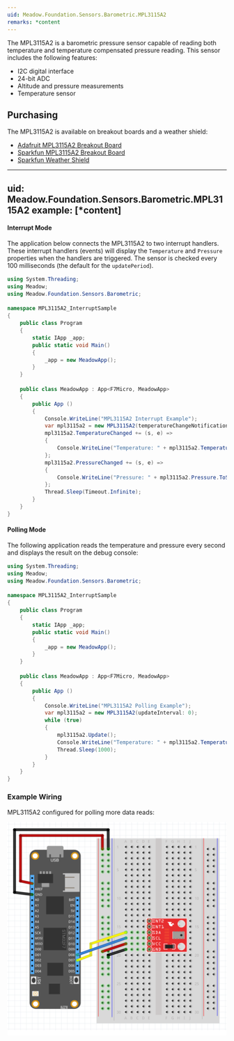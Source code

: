 ```yaml
---
uid: Meadow.Foundation.Sensors.Barometric.MPL3115A2
remarks: *content
---
```


The MPL3115A2 is a barometric pressure sensor capable of reading both temperature and temperature compensated pressure reading.  This sensor includes the following features:

* I2C digital interface
* 24-bit ADC
* Altitude and pressure measurements
* Temperature sensor

## Purchasing

The MPL3115A2 is available on breakout boards and a weather shield:

* [Adafruit MPL3115A2 Breakout Board](https://www.adafruit.com/product/1893)
* [Sparkfun MPL3115A2 Breakout Board](https://www.sparkfun.com/products/11084)
* [Sparkfun Weather Shield](https://www.sparkfun.com/products/13956)

---
uid: Meadow.Foundation.Sensors.Barometric.MPL3115A2
example: [*content]
---

#### Interrupt Mode

The application below connects the MPL3115A2 to two interrupt handlers.  These interrupt handlers (events) will display the `Temperature` and `Pressure` properties when the handlers are triggered.  The sensor is checked every 100 milliseconds (the default for the `updatePeriod`).

```csharp
using System.Threading;
using Meadow;
using Meadow.Foundation.Sensors.Barometric;

namespace MPL3115A2_InterruptSample
{
    public class Program
    {
        static IApp _app; 
        public static void Main()
        {
            _app = new MeadowApp();
        }
    }
    
    public class MeadowApp : App<F7Micro, MeadowApp>
    {
        public App ()
        {
            Console.WriteLine("MPL3115A2 Interrupt Example");
            var mpl3115a2 = new MPL3115A2(temperatureChangeNotificationThreshold: 0.1F);
            mpl3115a2.TemperatureChanged += (s, e) =>
            {
                Console.WriteLine("Temperature: " + mpl3115a2.Temperature.ToString("f2"));
            };
            mpl3115a2.PressureChanged += (s, e) =>
            {
                Console.WriteLine("Pressure: " + mpl3115a2.Pressure.ToString("f2")); 
            };
            Thread.Sleep(Timeout.Infinite);
        }
    }
}
```

#### Polling Mode

The following application reads the temperature and pressure every second and displays the result on the debug console:

```csharp
using System.Threading;
using Meadow;
using Meadow.Foundation.Sensors.Barometric;

namespace MPL3115A2_InterruptSample
{
    public class Program
    {
        static IApp _app; 
        public static void Main()
        {
            _app = new MeadowApp();
        }
    }
    
    public class MeadowApp : App<F7Micro, MeadowApp>
    {
        public App ()
        {
            Console.WriteLine("MPL3115A2 Polling Example");
            var mpl3115a2 = new MPL3115A2(updateInterval: 0);
            while (true)
            {
                mpl3115a2.Update();
                Console.WriteLine("Temperature: " + mpl3115a2.Temperature.ToString("f2") + ", Pressure: " + mpl3115a2.Pressure.ToString("f2"));
                Thread.Sleep(1000);
            }
        }
    }
}
```

### Example Wiring

MPL3115A2 configured for polling more data reads:

![](../../API_Assets/Meadow.Foundation.Sensors.Barometric.MPL3115A2/MPL3115A2.svg)